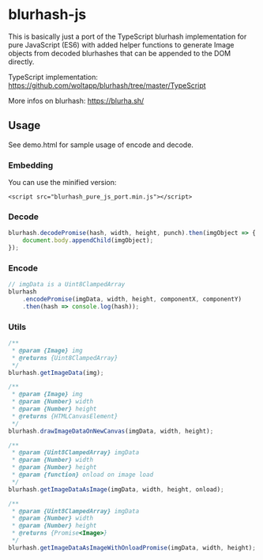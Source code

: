 # blurhash-js

This is basically just a port of the TypeScript blurhash implementation for pure JavaScript (ES6) with added helper functions to generate Image objects from decoded blurhashes that can be appended to the DOM directly.

TypeScript implementation: https://github.com/woltapp/blurhash/tree/master/TypeScript

More infos on blurhash: https://blurha.sh/

## Usage

See demo.html for sample usage of encode and decode.

### Embedding

You can use the minified version:

`<script src="blurhash_pure_js_port.min.js"></script>`

### Decode

```javascript
blurhash.decodePromise(hash, width, height, punch).then(imgObject => {
    document.body.appendChild(imgObject);
});
```

### Encode

```javascript
// imgData is a Uint8ClampedArray
blurhash
    .encodePromise(imgData, width, height, componentX, componentY)
    .then(hash => console.log(hash));
```

### Utils

```javascript
/**
 * @param {Image} img
 * @returns {Uint8ClampedArray}
 */
blurhash.getImageData(img);
```

```javascript
/**
 * @param {Image} img
 * @param {Number} width
 * @param {Number} height
 * @returns {HTMLCanvasElement}
 */
blurhash.drawImageDataOnNewCanvas(imgData, width, height);
```

```javascript
/**
 * @param {Uint8ClampedArray} imgData
 * @param {Number} width
 * @param {Number} height
 * @param {function} onload on image load
 */
blurhash.getImageDataAsImage(imgData, width, height, onload);
```

```javascript
/**
 * @param {Uint8ClampedArray} imgData
 * @param {Number} width
 * @param {Number} height
 * @returns {Promise<Image>}
 */
blurhash.getImageDataAsImageWithOnloadPromise(imgData, width, height);
```
